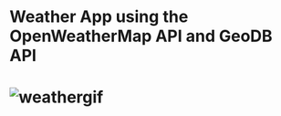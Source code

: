 <h1>Weather App  using the OpenWeatherMap API and GeoDB API <h1>

![weathergif](https://user-images.githubusercontent.com/96315482/208254112-9aadbbed-8ae5-4e59-b5e7-f3408ff3d476.gif)

